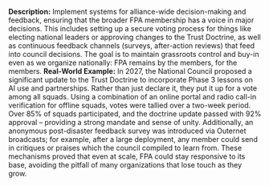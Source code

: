 **Description:** Implement systems for alliance-wide decision-making and feedback, ensuring that the broader FPA membership has a voice in major decisions. This includes setting up a secure voting process for things like electing national leaders or approving changes to the Trust Doctrine, as well as continuous feedback channels (surveys, after-action reviews) that feed into council decisions. The goal is to maintain grassroots control and buy-in even as we organize nationally: FPA remains by the members, for the members.
**Real-World Example:** In 2027, the National Council proposed a significant update to the Trust Doctrine to incorporate Phase 3 lessons on AI use and partnerships. Rather than just declare it, they put it up for a vote among all squads. Using a combination of an online portal and radio call-in verification for offline squads, votes were tallied over a two-week period. Over 85% of squads participated, and the doctrine update passed with 92% approval – providing a strong mandate and sense of unity. Additionally, an anonymous post-disaster feedback survey was introduced via Outernet broadcasts; for example, after a large deployment, any member could send in critiques or praises which the council compiled to learn from. These mechanisms proved that even at scale, FPA could stay responsive to its base, avoiding the pitfall of many organizations that lose touch as they grow.